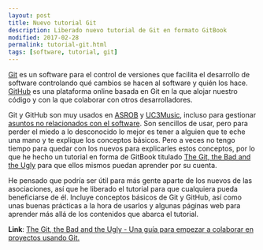 ```yaml
---
layout: post
title: Nuevo tutorial Git
description: Liberado nuevo tutorial de Git en formato GitBook
modified: 2017-02-28
permalink: tutorial-git.html
tags: [software, tutorial, git]
---
```


[Git](https://git-scm.com/) es un software para el control de versiones que facilita el desarrollo de software controlando qué cambios se hacen al software y quién los hace. [GitHub](https://github.com/) es una plataforma online basada en Git en la que alojar nuestro código y con la que colaborar con otros desarrolladores.

Git y GitHub son muy usados en [ASROB](http://asrob.uc3m.es) y [UC3Music](https://github.com/UC3Music/), incluso para gestionar [asuntos no relacionados con el software](https://github.com/asrob-uc3m/actas/issues). Son sencillos de usar, pero para perder el miedo a lo desconocido lo mejor es tener a alguien que te eche una mano y te explique los conceptos básicos. Pero a veces no tengo tiempo para quedar con los nuevos para explicarles estos conceptos, por lo que he hecho un tutorial en forma de GitBook titulado [The Git, the Bad and the Ugly](https://www.gitbook.com/book/david-estevez/the-git-the-bad-and-the-ugly) para que ellos mismos puedan aprender por su cuenta.

He pensado que podría ser útil para más gente aparte de los nuevos de las asociaciones, así que he liberado el tutorial para que cualquiera pueda beneficiarse de él. Incluye conceptos básicos de Git y GitHub, así como unas buenas prácticas a la hora de usarlos y algunas páginas web para aprender más allá de los contenidos que abarca el tutorial.

**Link**: [The Git, the Bad and the Ugly - Una guía para empezar a colaborar en proyectos usando Git.](https://www.gitbook.com/book/david-estevez/the-git-the-bad-and-the-ugly/details)
